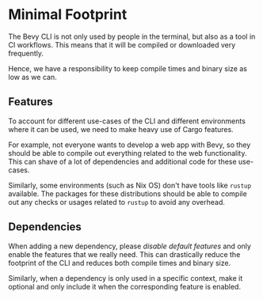 # Minimal Footprint

The Bevy CLI is not only used by people in the terminal, but also as a tool in CI workflows.
This means that it will be compiled or downloaded very frequently.

Hence, we have a responsibility to keep compile times and binary size as low as we can.

## Features

To account for different use-cases of the CLI and different environments where it can be used,
we need to make heavy use of Cargo features.

For example, not everyone wants to develop a web app with Bevy,
so they should be able to compile out everything related to the web functionality.
This can shave of a lot of dependencies and additional code for these use-cases.

Similarly, some environments (such as Nix OS) don't have tools like `rustup` available.
The packages for these distributions should be able to compile out any checks or usages related to `rustup` to avoid any overhead.

## Dependencies

When adding a new dependency, please _disable default features_ and only enable the features that we really need.
This can drastically reduce the footprint of the CLI and reduces both compile times and binary size.

Similarly, when a dependency is only used in a specific context,
make it optional and only include it when the corresponding feature is enabled.
